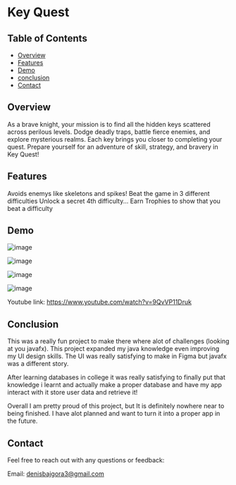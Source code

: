 # Key Quest

## Table of Contents

- [Overview](#overview)
- [Features](#features)
- [Demo](#demo)
- [conclusion](#conclusion)
- [Contact](#contact)

## Overview

As a brave knight, your mission is to find all the hidden keys scattered across perilous levels. Dodge deadly traps, battle fierce enemies, and explore mysterious realms.
Each key brings you closer to completing your quest. Prepare yourself for an adventure of skill, strategy, and bravery in Key Quest! 

## Features
Avoids enemys like skeletons and spikes! 
Beat the game in 3 different difficulties
Unlock a secret 4th difficulty...
Earn Trophies to show that you beat a difficulty 


## Demo

![image](https://github.com/user-attachments/assets/7078a0cc-d704-4400-abaa-3c37b0552e9b)

![image](https://github.com/user-attachments/assets/28aae522-d9ce-4ee3-8700-4f3ab743b799)

![image](https://github.com/user-attachments/assets/548d65a8-2b04-4085-b9b3-839b529d6888)


![image](https://github.com/user-attachments/assets/db33b5bf-f24e-437e-bea8-1bfe56d64db4)


Youtube link: https://www.youtube.com/watch?v=9QvVP11Druk

## Conclusion 
This was a really fun project to make there where alot of challenges (looking at you javafx). This project expanded my java knowledge even improving my UI design skills. The UI was really satisfying to make in Figma but javafx was a different story. 

After learning databases in college it was really satisfying to finally put that knowledge i learnt and actually make a proper database and have my app interact with it store user data and retrieve it! 

Overall I am pretty proud of this project, but It is definitely nowhere near to being finished. I have alot planned and want to turn it into a proper app in the future. 

## Contact 

Feel free to reach out with any questions or feedback:

Email: denisbajgora3@gmail.com



